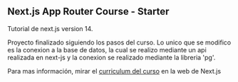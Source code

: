 ## Next.js App Router Course - Starter

Tutorial de next.js version 14.

Proyecto finalizado siguiendo los pasos del curso.
Lo unico que se modifico es la conexion a la base de datos, la cual se realizo mediante un api realizada en next-js y la conexion se realizado mediante la libreria 'pg'.

Para mas información, mirar el [curriculum del curso](https://nextjs.org/learn) en la web de Next.js
